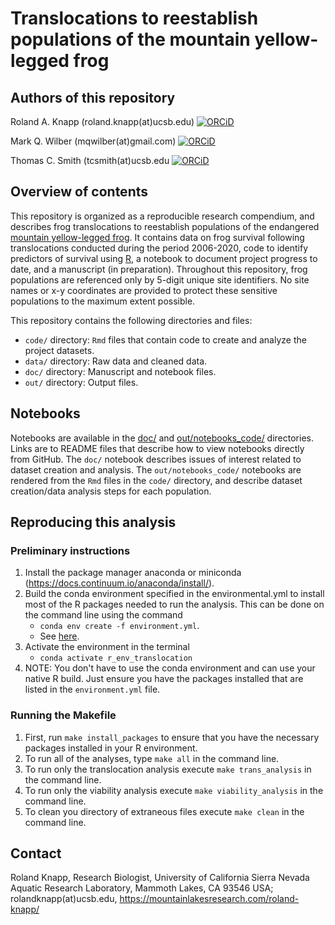 # Translocations to reestablish populations of the mountain yellow-legged frog

## Authors of this repository

Roland A. Knapp (roland.knapp(at)ucsb.edu) [![ORCiD](https://img.shields.io/badge/ORCiD-0000--0002--1954--2745-green.svg)](https://orcid.org/0000-0002-1954-2745)

Mark Q. Wilber (mqwilber(at)gmail.com) [![ORCiD](https://img.shields.io/badge/ORCiD-0000--0002--8274--8025-green.svg)](https://orcid.org/0000-0002-8274-8025) 

Thomas C. Smith (tcsmith(at)ucsb.edu [![ORCiD](https://img.shields.io/badge/ORCiD-0000--0001--7908--438X-green.svg)](https://orcid.org/0000-0001-7908-438X)

## Overview of contents

This repository is organized as a reproducible research compendium, and describes frog translocations to reestablish populations of the endangered [mountain yellow-legged frog](https://www.fws.gov/sites/default/files/documents/Mountain-Yellow-Legged-Frog-Conservation-Strategy.pdf). 
It contains data on frog survival following translocations conducted during the period 2006-2020, code to identify predictors of survival using [R](https://www.r-project.org/), a notebook to document project progress to date, and a manuscript (in preparation). 
Throughout this repository, frog populations are referenced only by 5-digit unique site identifiers.
No site names or x-y coordinates are provided to protect these sensitive populations to the maximum extent possible.

This repository contains the following directories and files:

- `code/` directory: `Rmd` files that contain code to create and analyze the project datasets. 
- `data/` directory: Raw data and cleaned data.
- `doc/` directory: Manuscript and notebook files.
- `out/` directory: Output files.

## Notebooks

Notebooks are available in the [doc/](https://github.com/SNARL1/translocation/tree/main/doc/notebook#readme) and [out/notebooks_code/](https://github.com/SNARL1/translocation/tree/main/out/notebooks_code#readme) directories. Links are to README files that describe how to view notebooks directly from GitHub. The `doc/` notebook describes issues of interest related to dataset creation and analysis. The `out/notebooks_code/` notebooks are rendered from the `Rmd` files in the `code/` directory, and describe dataset creation/data analysis steps for each population. 

## Reproducing this analysis


### Preliminary instructions

1. Install the package manager anaconda or miniconda (https://docs.continuum.io/anaconda/install/).
2. Build the conda environment specified in the environmental.yml to install most of the R packages needed to run the analysis.  This can be done on the command line using the command
	- `conda env create -f environment.yml`.  
	- See [here](https://conda.io/projects/conda/en/latest/user-guide/tasks/manage-environments.html#creating-an-environment-from-an-environment-yml-file).
3. Activate the environment in the terminal
	- `conda activate r_env_translocation`
4. NOTE: You don't have to use the conda environment and can use your native R build. Just ensure you have the packages installed that are listed in the `environment.yml` file.
 
### Running the Makefile

1. First, run `make install_packages` to ensure that you have the necessary packages installed in your R environment.
2. To run all of the analyses, type `make all` in the command line.
3. To run only the translocation analysis execute `make trans_analysis` in the command line.
4. To run only the viability analysis execute `make viability_analysis` in the command line.
5. To clean you directory of extraneous files execute `make clean` in the command line.

## Contact

Roland Knapp, Research Biologist, University of California Sierra Nevada Aquatic Research Laboratory, Mammoth Lakes, CA 93546 USA; rolandknapp(at)ucsb.edu, <https://mountainlakesresearch.com/roland-knapp/>

